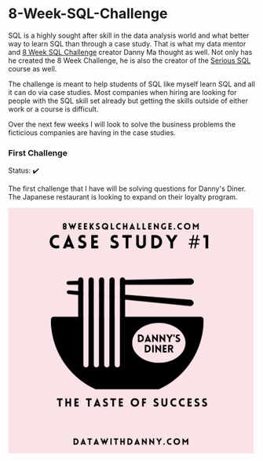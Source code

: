 # 8-Week-SQL-Challenge
SQL is a highly sought after skill in the data analysis world and what better way to learn SQL than through a case study. That is what my data mentor and <a href="https://8weeksqlchallenge.com/">8 Week SQL Challenge</a> creator Danny Ma thought as well. Not only has he created the 8 Week Challenge, he is also the creator of the <a href="https://www.datawithdanny.com/">Serious SQL</a> course as well.

The challenge is meant to help students of SQL like myself learn SQL and all it can do via case studies. Most companies when hiring are looking for people with the SQL skill set already but getting the skills outside of either work or a course is difficult. 

Over the next few weeks I will look to solve the business problems the ficticious companies are having in the case studies.

### First Challenge 
Status: ✔️

The first challenge that I have will be solving questions for Danny's Diner. The Japanese restaurant is looking to expand on their loyalty program.

<a href="https://8weeksqlchallenge.com/case-study-1/"><img src='Week1/Dannys-Diner.png' alt="Danny's Diner Logo" width=auto height="500"></a>
